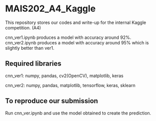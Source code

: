 # MAIS202_A4_Kaggle
This repository stores our codes and write-up for the internal Kaggle competition. (A4)

cnn_ver1.ipynb produces a model with accuracy around 92%.
cnn_ver2.ipynb produces a model with accuracy around 95% which is slightly better than ver1.

## Required libraries
cnn_ver1: numpy, pandas, cv2(OpenCV), matplotlib, keras

cnn_ver2: numpy, pandas, matplotlib, tensorflow, keras, sklearn

## To reproduce our submission
Run cnn_ver.ipynb and use the model obtained to create the prediction.
